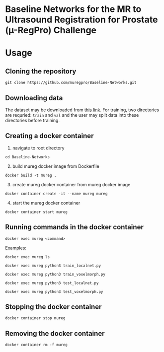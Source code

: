 # Baseline Networks for the MR to Ultrasound Registration for Prostate (µ-RegPro) Challenge

# Usage

## Cloning the repository
```
git clone https://github.com/muregpro/Baseline-Networks.git
```

## Downloading data

The dataset may be downloaded from [this link](https://doi.org/10.5281/zenodo.7870104). For training, two directories are requried: `train` and `val` and the user may split data into these directories before training.

## Creating a docker container

1) navigate to root directory
  ```
  cd Baseline-Networks
  ```

2) build mureg docker image from Dockerfile
```
docker build -t mureg .
```

3) create mureg docker container from mureg docker image
```
docker container create -it --name mureg mureg
```

4) start the mureg docker container
```
docker container start mureg
```


## Running commands in the docker container

```
docker exec mureg <command>
```
Examples:
```
docker exec mureg ls
```
```
docker exec mureg python3 train_localnet.py
```
```
docker exec mureg python3 train_voxelmorph.py
```
```
docker exec mureg python3 test_localnet.py
```
```
docker exec mureg python3 test_voxelmorph.py
```


## Stopping the docker container

```
docker container stop mureg
```

## Removing the docker container
```
docker container rm -f mureg
```
